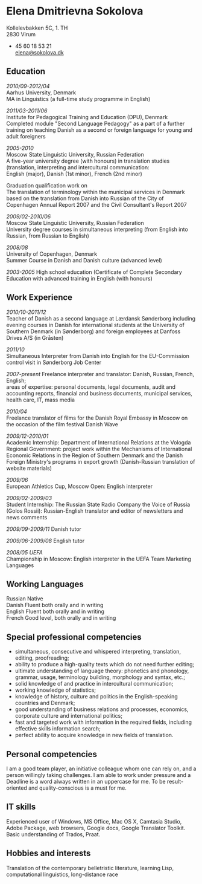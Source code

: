 Elena Dmitrievna Sokolova
=========================

Kollelevbakken 5C, 1. TH  
2830 Virum  
+ 45 60 18 53 21  
elena@sokolova.dk  

						
Education
---------
						
*2010/09-2012/04*  
Aarhus University, Denmark    
MA in Linguistics (a full-time study programme in English)  
 
*2011/03-2011/06*  
Institute for Pedagogical Training and Education (DPU), Denmark   Completed module "Second Language Pedagogy" as a part of a further training on teaching Danish as a second or foreign language for young and adult foreigners
						
*2005-2010*  
Moscow State Linguistic University, Russian Federation  
A five-year university degree (with honours) in translation studies
(translation, interpreting and intercultural communication:   
English (major), Danish (1st minor), French (2nd minor)

Graduation qualification work on  
The translation of terminology within the municipal services in Denmark based on the translation from Danish into Russian of the City of Copenhagen Annual Report 2007 and the Civil Consultant's Report 2007

*2009/02-2010/06*  
Moscow State Linguistic University, Russian Federation  
University degree courses in simultaneous interpreting (from English into Russian, from Russian to English)
						
*2008/08*						
University of Copenhagen, Denmark  
Summer Course in Danish and Danish culture (advanced level)
						
*2003-2005*
High school education (Certificate of Complete Secondary Education with advanced training in English (with honours)
						
Work Experience
---------------
						
*2010/10-2011/12*  						
Teacher of Danish as a second language at Lærdansk Sønderborg including evening courses in Danish for international students at the University of Southern Denmark (in Sønderborg) and foreign employees at Danfoss Drives A/S (in Gråsten)
									
*2011/10*  
Simultaneous Interpreter from Danish into English for the EU-Commission control visit in Sønderborg Job Center
						
*2007-present*
Freelance interpreter and translator: 
Danish, Russian, French, English;  
areas of expertise: personal documents, legal documents, audit and accounting reports, financial and business documents, municipal services, health care, IT, mass media
						
*2010/04*  
Freelance translator of films for the Danish Royal Embassy in Moscow on the occasion of the film festival Danish Wave

*2009/12-2010/01*  
Academic Internship: Department of International Relations at the Vologda Regional Government: project work within the Mechanisms of International Economic Relations in the Region of Southern Denmark and the Danish Foreign Ministry's programs in export growth
(Danish-Russian translation of website materials)
						
*2009/06*  
European Athletics Cup, Moscow Open: English interpreter
						
*2009/02-2009/03*  
Student Internship: The Russian State Radio Company the Voice of Russia (Golos Rossii): Russian-English translator and editor of newsletters and news comments
						
*2009/09-2009/11*
Danish tutor

*2009/06-2009/08*
English tutor

*2008/05 UEFA*  
Championship in Moscow: English interpreter in the UEFA Team Marketing Languages
						

Working Languages
-----------------

Russian 	Native  
Danish 		Fluent both orally and in writing  
English 	Fluent both orally and in writing  
French 		Good level, both orally and in writing  
						
Special professional competencies
---------------------------------
						
- simultaneous, consecutive and whispered interpreting, translation, editing, proofreading;
- ability to produce a high-quality texts which do not need further editing;
- ultimate understanding of language theory: phonetics and phonology, grammar, usage, terminology building, morphology and syntax, etc.;
- solid knowledge of and practice in intercultural communication;
- working knowledge of statistics;
- knowledge of history, culture and politics in the English-speaking countries and Denmark;
- good understanding of business relations and processes, economics, corporate culture and international politics;
- fast and targeted work with information in the required fields, including effective skills information search;
- perfect ability to acquire knowledge in new fields of translation.
						 					
Personal competencies
---------------------

I am a good team player, an initiative colleague whom one can rely on, and a person willingly taking challenges. I am able to work under pressure and a Deadline is a word always written in an uppercase for me. To be result-oriented and quality-conscious is a must for me.
		
IT skills
---------

Experienced user of Windows, MS Office, Mac OS X, Camtasia Studio, Adobe Package, web browsers, Google docs, Google Translator Toolkit.
Basic understanding of Trados, Praat.
						
Hobbies and interests
---------------------
						
Translation of the contemporary belletristic literature, learning Lisp, computational linguistics, long-distance race
					
				
				
					
						

					
	